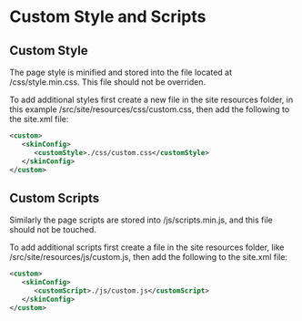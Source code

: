 # Custom Style and Scripts

## Custom Style

The page style is minified and stored into the file located at /css/style.min.css. This file should not be overriden.

To add additional styles first create a new file in the site resources folder, in this example /src/site/resources/css/custom.css, then add the following to the site.xml file:

```xml
<custom>
   <skinConfig>
      <customStyle>./css/custom.css</customStyle>
   </skinConfig>
</custom>
```

## Custom Scripts

Similarly the page scripts are stored into /js/scripts.min.js, and this file should not be touched.

To add additional scripts first create a file in the site resources folder, like /src/site/resources/js/custom.js, then add the following to the site.xml file:

```xml
<custom>
   <skinConfig>
      <customScript>./js/custom.js</customScript>
   </skinConfig>
</custom>
```
